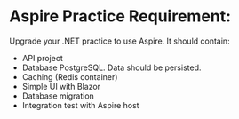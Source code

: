 # Aspire Practice Requirement:
Upgrade your .NET practice to use Aspire. It should contain:

- API project
- Database PostgreSQL. Data should be persisted.
- Caching (Redis container)
- Simple UI with Blazor
- Database migration
- Integration test with Aspire host